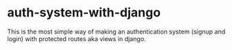 # auth-system-with-django
This is the most simple way of making an authentication system (signup and login) with protected routes aka views in django.
